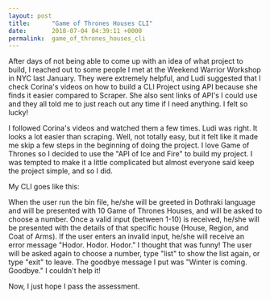 ```yaml
---
layout: post
title:      "Game of Thrones Houses CLI"
date:       2018-07-04 04:39:11 +0000
permalink:  game_of_thrones_houses_cli
---
```


After days of not being able to come up with an idea of what project to build, I reached out to some people I met at the Weekend Warrior Workshop in NYC last January. They were extremely helpful, and Ludi suggested that I check Corina's videos on how to build a CLI Project using API because she finds it easier compared to Scraper. She also sent links of API's I could use and they all told me to just reach out any time if I need anything. I felt so lucky!

I followed Corina's videos and watched them a few times. Ludi was right. It looks a lot easier than scraping. Well, not totally easy, but it felt like it made me skip a few steps in the beginning of doing the project. I love Game of Thrones so I decided to use the "API of Ice and Fire" to build my project. I was tempted to make it a little complicated but almost everyone said keep the project simple, and so I did.

My CLI goes like this:

When the user run the bin file, he/she will be greeted in Dothraki language and will be presented with 10 Game of Thrones Houses, and will be asked to choose a number. Once a valid input (between 1-10) is received, he/she will be presented with the details of that specific house (House, Region, and Coat of Arms). If the user enters an invalid input, he/she will receive an error message "Hodor. Hodor. Hodor." I thought that was funny! The user will be asked again to choose a number, type "list" to show the list again, or type "exit" to leave. The goodbye message I put was "Winter is coming. Goodbye." I couldn't help it!

Now, I just hope I pass the assessment. 



